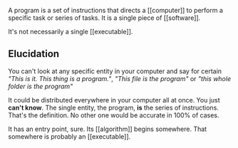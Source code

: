 A program is a set of instructions that directs a [[computer]] to perform a specific task or series of tasks. 
It is a single piece of [[software]].

It's not necessarily a single [[executable]].

## Elucidation

You can't look at any specific entity in your computer and say for certain
_"This is it. This thing is a program."_, _"This file is the program"_
or
_"this whole folder is the program"_

It could be distributed everywhere in your computer all at once. You just **can't know**.
The single entity, the program, **is** the series of instructions. That's the definition.
No other one would be accurate in 100% of cases.

It has an entry point, sure. Its [[algorithm]] begins somewhere. That somewhere is probably an [[executable]].